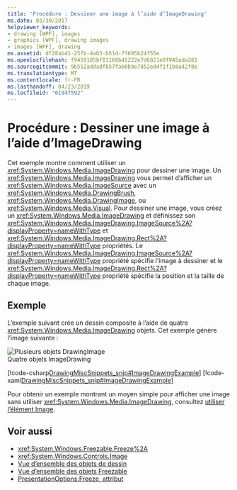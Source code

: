 ```yaml
---
title: 'Procédure : Dessiner une image à l’aide d’ImageDrawing'
ms.date: 03/30/2017
helpviewer_keywords:
- drawing [WPF], images
- graphics [WPF], drawing images
- images [WPF], drawing
ms.assetid: df28ab41-25fb-4ab3-b51d-7f695b24f55e
ms.openlocfilehash: f9459185bf81160b45222e7d6821e0f945ada381
ms.sourcegitcommit: 9b552addadfb57fab0b9e7852ed4f1f1b8a42f8e
ms.translationtype: MT
ms.contentlocale: fr-FR
ms.lasthandoff: 04/23/2019
ms.locfileid: "61947592"
---
```

# <a name="how-to-draw-an-image-using-imagedrawing"></a>Procédure : Dessiner une image à l’aide d’ImageDrawing
Cet exemple montre comment utiliser un <xref:System.Windows.Media.ImageDrawing> pour dessiner une image. Un <xref:System.Windows.Media.ImageDrawing> vous permet d’afficher un <xref:System.Windows.Media.ImageSource> avec un <xref:System.Windows.Media.DrawingBrush>, <xref:System.Windows.Media.DrawingImage>, ou <xref:System.Windows.Media.Visual>. Pour dessiner une image, vous créez un <xref:System.Windows.Media.ImageDrawing> et définissez son <xref:System.Windows.Media.ImageDrawing.ImageSource%2A?displayProperty=nameWithType> et <xref:System.Windows.Media.ImageDrawing.Rect%2A?displayProperty=nameWithType> propriétés. Le <xref:System.Windows.Media.ImageDrawing.ImageSource%2A?displayProperty=nameWithType> propriété spécifie l’image à dessiner et le <xref:System.Windows.Media.ImageDrawing.Rect%2A?displayProperty=nameWithType> propriété spécifie la position et la taille de chaque image.  
  
## <a name="example"></a>Exemple  
 L’exemple suivant crée un dessin composite à l’aide de quatre <xref:System.Windows.Media.ImageDrawing> objets. Cet exemple génère l’image suivante :  
  
 ![Plusieurs objets DrawingImage](./media/graphicsmm-imagedrawingexample.jpg "graphicsmm_ImageDrawingExample")  
Quatre objets ImageDrawing  
  
 [!code-csharp[DrawingMiscSnippets_snip#ImageDrawingExample](~/samples/snippets/csharp/VS_Snippets_Wpf/DrawingMiscSnippets_snip/CSharp/ImageDrawingExample.cs#imagedrawingexample)]
 [!code-xaml[DrawingMiscSnippets_snip#ImageDrawingExample](~/samples/snippets/xaml/VS_Snippets_Wpf/DrawingMiscSnippets_snip/XAML/ImageDrawingExample.xaml#imagedrawingexample)]  
  
 Pour obtenir un exemple montrant un moyen simple pour afficher une image sans utiliser <xref:System.Windows.Media.ImageDrawing>, consultez [utiliser l’élément Image](../controls/how-to-use-the-image-element.md).  
  
## <a name="see-also"></a>Voir aussi

- <xref:System.Windows.Freezable.Freeze%2A>
- <xref:System.Windows.Controls.Image>
- [Vue d’ensemble des objets de dessin](drawing-objects-overview.md)
- [Vue d’ensemble des objets Freezable](../advanced/freezable-objects-overview.md)
- [PresentationOptions:Freeze, attribut](../advanced/presentationoptions-freeze-attribute.md)

